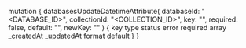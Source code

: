 mutation {
    databasesUpdateDatetimeAttribute(
        databaseId: "<DATABASE_ID>",
        collectionId: "<COLLECTION_ID>",
        key: "",
        required: false,
        default: "",
        newKey: ""
    ) {
        key
        type
        status
        error
        required
        array
        _createdAt
        _updatedAt
        format
        default
    }
}
